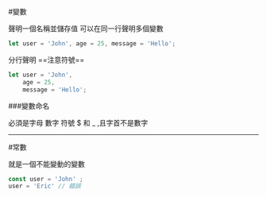 #變數

聲明一個名稱並儲存值
可以在同一行聲明多個變數

```js {.line-numbers}
let user = 'John', age = 25, message = 'Hello';
```

分行聲明 ==注意符號==

```js {.line-numbers}
let user = 'John',
    age = 25,
    message = 'Hello';
```

###變數命名

必須是字母 數字 符號 $ 和 _ ,且字首不是數字

---
#常數

就是一個不能變動的變數

```js {.line-numbers}
const user = 'John' ;
user = 'Eric' // 錯誤
```